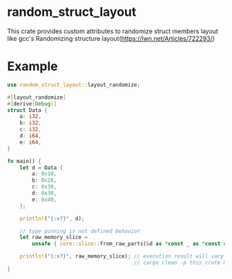 # random_struct_layout

This crate provides custom attributes to randomize struct members layout like gcc's Randomizing structure layout(https://lwn.net/Articles/722293/)

# Example

```rust
use random_struct_layout::layout_randomize;

#[layout_randomize]
#[derive(Debug)]
struct Data {
    a: i32,
    b: i32,
    c: i32,
    d: i64,
    e: i64,
}

fn main() {
    let d = Data {
        a: 0x10,
        b: 0x20,
        c: 0x30,
        d: 0x30,
        e: 0x40,
    };

    println!("{:x?}", d);

    // type punning is not defined behavior
    let raw_memory_slice =
        unsafe { core::slice::from_raw_parts(&d as *const _ as *const u8, 0x20) };

    println!("{:x?}", raw_memory_slice); // execution result will vary each time.
                                         // cargo clean -p this_crate && cargo run
}
```
